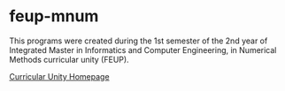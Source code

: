 # feup-mnum
 
This programs were created during the 1st semester of the 2nd year of Integrated Master in Informatics and Computer Engineering, in Numerical Methods curricular unity (FEUP).

[Curricular Unity Homepage](https://sigarra.up.pt/feup/pt/ucurr_geral.ficha_uc_view?pv_ocorrencia_id=272897 "Curricular Unity Homepage")
